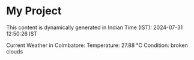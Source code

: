 # My Project

This content is dynamically generated in Indian Time (IST): 2024-07-31 12:50:26 IST


Current Weather in Coimbatore:
Temperature: 27.88 °C
Condition: broken clouds
